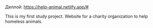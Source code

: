 Деплой:
https://help-animal.netlify.app/#


This is my first study project. Website for a charity organization to help homeless animals.
